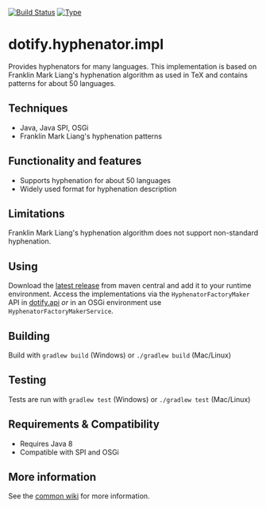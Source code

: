 [![Build Status](https://travis-ci.org/brailleapps/dotify.hyphenator.impl.svg?branch=master)](https://travis-ci.org/brailleapps/dotify.hyphenator.impl)
[![Type](https://img.shields.io/badge/type-provider_bundle-blue.svg)](https://github.com/brailleapps/wiki/wiki/Types)

# dotify.hyphenator.impl #
Provides hyphenators for many languages. This implementation is based on Franklin Mark Liang's hyphenation algorithm as used in TeX and contains patterns for about 50 languages.

## Techniques ##
  * Java, Java SPI, OSGi
  * Franklin Mark Liang's hyphenation patterns

## Functionality and features ##
  * Supports hyphenation for about 50 languages
  * Widely used format for hyphenation description

## Limitations ##
Franklin Mark Liang's hyphenation algorithm does not support non-standard hyphenation.

## Using ##
Download the [latest release](http://search.maven.org/#search%7Cga%7C1%7Cg%3A%22org.daisy.dotify%22%20%20a%3A%22dotify.hyphenator.impl%22) from maven central and add it to your runtime environment.
Access the implementations via the `HyphenatorFactoryMaker` API in [dotify.api](http://search.maven.org/#search%7Cga%7C1%7Cg%3A%22org.daisy.dotify%22%20%20a%3A%22dotify.api%22) _or_ in an OSGi environment use `HyphenatorFactoryMakerService`.

## Building ##
Build with `gradlew build` (Windows) or `./gradlew build` (Mac/Linux)

## Testing ##
Tests are run with `gradlew test` (Windows) or `./gradlew test` (Mac/Linux)

## Requirements & Compatibility ##
- Requires Java 8
- Compatible with SPI and OSGi

## More information ##
See the [common wiki](https://github.com/brailleapps/wiki/wiki) for more information.
